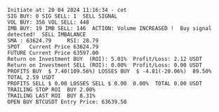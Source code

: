     Initiate at: 20 04 2024 11:16:34 - cet
    SIG BUY: 0 SIG SELL: 1  SELL SIGNAL
    VOL BUY: 356 VOL SELL: 448
    IMB BUY: 19 IMB SELL: 146  ACTION: Volume INCREASED !  Buy signal detected!  SELL IMBALANCE
    SMA : 63624.79     RSI: 28.79
    SPOT   Current Price 63624.79
    FUTURE Current Price 63597.00
    Return on Investment BUY  (ROI): 5.01%  Profit/Loss: 2.12 USDT
    Return on Investment SELL (ROI): 0.00%  Profit/Loss: 0.00 USDT
    PROFITS BUY  $ 7.40(109.56%) LOSSES BUY  $ -4.81(-20.06%)  89.50%  TOTAL 2.59 USDT
    PROFITS SELL $ 0.00 LOSSES SELL $ 0.00  0.00%  TOTAL 0.00 USDT
    TRAILING STOP ROI  BUY 2.00%
    TRAILING LAST ROI  BUY 8.31%
    OPEN BUY BTCUSDT Entry Price: 63639.50
